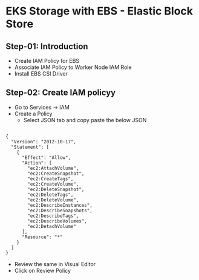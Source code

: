# EKS Storage with EBS - Elastic Block Store
##  Step-01: Introduction
- Create IAM Policy for EBS
- Associate IAM Policy to Worker Node IAM Role
- Install EBS CSI Driver
## Step-02: Create IAM policyy
- Go to Services -> IAM
- Create a Policy
    - Select JSON tab and copy paste the below JSON

```t

{
  "Version": "2012-10-17",
  "Statement": [
    {
      "Effect": "Allow",
      "Action": [
        "ec2:AttachVolume",
        "ec2:CreateSnapshot",
        "ec2:CreateTags",
        "ec2:CreateVolume",
        "ec2:DeleteSnapshot",
        "ec2:DeleteTags",
        "ec2:DeleteVolume",
        "ec2:DescribeInstances",
        "ec2:DescribeSnapshots",
        "ec2:DescribeTags",
        "ec2:DescribeVolumes",
        "ec2:DetachVolume"
      ],
      "Resource": "*"
    }
  ]
}
```
- Review the same in Visual Editor
- Click on Review Policy

